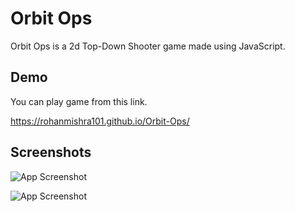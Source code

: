 
# Orbit Ops

Orbit Ops is a 2d Top-Down Shooter game made using JavaScript. 

## Demo

You can play game from this link.

https://rohanmishra101.github.io/Orbit-Ops/


## Screenshots


![App Screenshot](https://github.com/RohanMishra101/Orbit-Ops/blob/main/img/Screenshot/Screenshot%202023-10-29%20131733.png?raw=true)

![App Screenshot](https://github.com/RohanMishra101/Orbit-Ops/blob/main/img/Screenshot/Screenshot%202023-10-29%20131817.png?raw=true)
